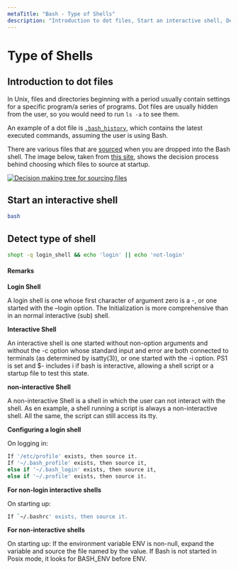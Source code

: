```yaml
---
metaTitle: "Bash - Type of Shells"
description: "Introduction to dot files, Start an interactive shell, Detect type of shell"
---
```


# Type of Shells



## Introduction to dot files


In Unix, files and directories beginning with a period usually contain settings for a specific program/a series of programs. Dot files are usually hidden from the user, so you would need to run `ls -a` to see them.

An example of a dot file is [`.bash_history`](http://unix.stackexchange.com/a/145254), which contains the latest executed commands, assuming the user is using Bash.

There are various files that are [sourced](http://superuser.com/a/46146) when you are dropped into the Bash shell. The image below, taken from [this site](http://www.solipsys.co.uk/new/BashInitialisationFiles.html), shows the decision process behind choosing which files to source at startup.

[<img src="https://i.stack.imgur.com/ihulP.png" alt="Decision making tree for sourcing files" />](https://i.stack.imgur.com/ihulP.png)



## Start an interactive shell


```bash
bash

```



## Detect type of shell


```bash
shopt -q login_shell && echo 'login' || echo 'not-login'

```



#### Remarks


**Login Shell**

A login shell is one whose first character of argument zero is a -, or one started with the –login option.
The Initialization is more comprehensive than in an normal interactive (sub) shell.

**Interactive Shell**

An interactive shell is one started without non-option arguments and without the -c option whose standard input and error are both connected to terminals (as determined by isatty(3)), or one started with the -i option. PS1 is set and $- includes i if bash is interactive, allowing a shell script or a startup file to test this state.

**non-interactive Shell**

A non-interactive Shell is a shell in which the user can not interact with the shell. As en example, a shell running a script is always a non-interactive shell. All the same, the script can still access its tty.

**Configuring a login shell**

On logging in:

```bash
If '/etc/profile' exists, then source it. 
If '~/.bash_profile' exists, then source it, 
else if '~/.bash_login' exists, then source it, 
else if '~/.profile' exists, then source it. 

```

**For non-login interactive shells**

On starting up:

```bash
If `~/.bashrc' exists, then source it.

```

**For non-interactive shells**

On starting up:
If the environment variable ENV is non-null, expand the variable and source the file named by the value. If Bash is not started in Posix mode, it looks for BASH_ENV before ENV.

